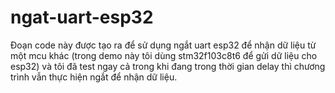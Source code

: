 # ngat-uart-esp32
Đoạn code này được tạo ra để sử dụng ngắt uart esp32 để nhận dữ liệu từ một mcu khác (trong demo này tôi dùng stm32f103c8t6 để gửi dữ liệu cho esp32) và tôi đã test ngay cả trong khi đang trong thời gian delay thì chương trình vẫn thực hiện ngắt để nhận dữ liệu.
